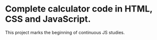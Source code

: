# Complete calculator code in HTML, CSS and JavaScript.
This project marks the beginning of continuous JS studies.
